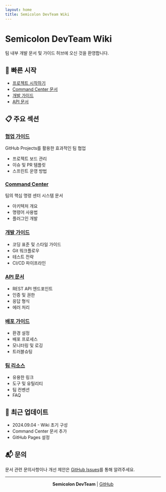 ```yaml
---
layout: home
title: Semicolon DevTeam Wiki
---
```


# Semicolon DevTeam Wiki

팀 내부 개발 문서 및 가이드 허브에 오신 것을 환영합니다.

## 🚀 빠른 시작

- [프로젝트 시작하기](/docs/getting-started/)
- [Command Center 문서](/docs/command-center/)
- [개발 가이드](/docs/development/)
- [API 문서](/docs/api/)

## 📋 주요 섹션

### [협업 가이드](/docs/collaboration/)
GitHub Projects를 활용한 효과적인 팀 협업
- 프로젝트 보드 관리
- 이슈 및 PR 템플릿
- 스프린트 운영 방법

### [Command Center](/docs/command-center/)
팀의 핵심 명령 센터 시스템 문서
- 아키텍처 개요
- 명령어 사용법
- 플러그인 개발

### [개발 가이드](/docs/development/)
- 코딩 표준 및 스타일 가이드
- Git 워크플로우
- 테스트 전략
- CI/CD 파이프라인

### [API 문서](/docs/api/)
- REST API 엔드포인트
- 인증 및 권한
- 응답 형식
- 에러 처리

### [배포 가이드](/docs/deployment/)
- 환경 설정
- 배포 프로세스
- 모니터링 및 로깅
- 트러블슈팅

### [팀 리소스](/docs/resources/)
- 유용한 링크
- 도구 및 유틸리티
- 팀 컨벤션
- FAQ

## 🔄 최근 업데이트

- 2024.09.04 - Wiki 초기 구성
- Command Center 문서 추가
- GitHub Pages 설정

## 📬 문의

문서 관련 문의사항이나 개선 제안은 [GitHub Issues](https://github.com/semicolon-devteam/docs/issues)를 통해 알려주세요.

---

<div align="center">
  <strong>Semicolon DevTeam</strong> | 
  <a href="https://github.com/semicolon-devteam">GitHub</a>
</div>